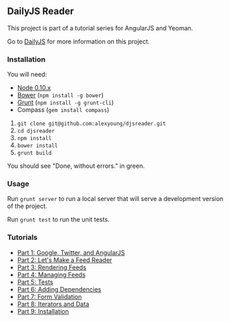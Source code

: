 ## DailyJS Reader

This project is part of a tutorial series for AngularJS and Yeoman.

Go to [DailyJS](http://dailyjs.com) for more information on this project.

### Installation

You will need:

* [Node 0.10.x](http://nodejs.org/)
* [Bower](http://bower.io/) (`npm install -g bower`)
* [Grunt](http://gruntjs.com/) (`npm install -g grunt-cli`)
* Compass (`gem install compass`)

1. `git clone git@github.com:alexyoung/djsreader.git`
2. `cd djsreader`
4. `npm install`
5. `bower install`
6. `grunt build`

You should see "Done, without errors." in green.

### Usage

Run `grunt server` to run a local server that will serve a development version of the project.

Run `grunt test` to run the unit tests.

### Tutorials

* [Part 1: Google, Twitter, and AngularJS](http://dailyjs.com/2013/04/11/angularjs-1/)
* [Part 2: Let's Make a Feed Reader](http://dailyjs.com/2013/04/18/angularjs-2/)
* [Part 3: Rendering Feeds](http://dailyjs.com/2013/04/25/angularjs-3/)
* [Part 4: Managing Feeds](http://dailyjs.com/2013/05/09/angularjs-4/)
* [Part 5: Tests](http://dailyjs.com/2013/05/16/angularjs-5/)
* [Part 6: Adding Dependencies](http://dailyjs.com/2013/05/30/angularjs-6/)
* [Part 7: Form Validation](http://dailyjs.com/2013/06/06/angularjs-7/)
* [Part 8: Iterators and Data](http://dailyjs.com/2013/06/13/angularjs-8/)
* [Part 9: Installation](http://dailyjs.com/2013/07/18/angularjs-9/)
